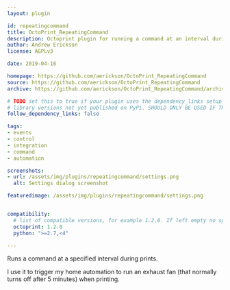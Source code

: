 ```yaml
---
layout: plugin

id: repeatingcommand
title: OctoPrint_RepeatingCommand
description: Octoprint plugin for running a command at an interval during prints.
author: Andrew Erickson
license: AGPLv3

date: 2019-04-16

homepage: https://github.com/aerickson/OctoPrint_RepeatingCommand
source: https://github.com/aerickson/OctoPrint_RepeatingCommand
archive: https://github.com/aerickson/OctoPrint_RepeatingCommand/archive/master.zip

# TODO set this to true if your plugin uses the dependency_links setup parameter to include
# library versions not yet published on PyPi. SHOULD ONLY BE USED IF THERE IS NO OTHER OPTION!
follow_dependency_links: false

tags:
- events
- control
- integration
- command
- automation

screenshots:
- url: /assets/img/plugins/repeatingcommand/settings.png
  alt: Settings dialog screenshot

featuredimage: /assets/img/plugins/repeatingcommand/settings.png


compatibility:
  # list of compatible versions, for example 1.2.0. If left empty no specific version requirement will be assumed
  octoprint: 1.2.0
  python: ">=2.7,<4"

---
```


Runs a command at a specified interval during prints.

I use it to trigger my home automation to run an exhaust fan (that normally turns off after 5 minutes) when printing.
